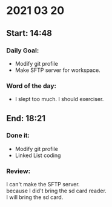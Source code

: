 # 2021 03 20
Start: 14:48
--
### Daily Goal:
- Modify git profile
- Make SFTP server for workspace.
### Word of the day:
- I slept too much. I should exerciser.

End: 18:21
--
### Done it:
- Modify git profile
- Linked List coding

### Review:
 I can't make the SFTP server.  
 because I did't bring the sd card reader.  
 I will bring the sd card.  
